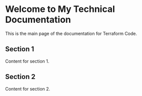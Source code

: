 # Welcome to My Technical Documentation

This is the main page of the documentation for Terraform Code.

## Section 1

Content for section 1.

## Section 2

Content for section 2.

